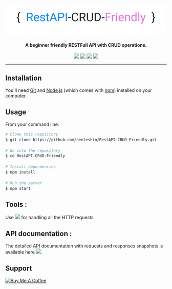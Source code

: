 
<h1 align="center">
  <img src="https://raw.githubusercontent.com/neeleshio/stock-images/master/Facebook%20Cover%20-%201(1).png" alt="Markdownify" width="600">
</h1>

<h4 align="center">A beginner friendly RESTFull API with CRUD operations.</h4>

<div align="center">
  <img src="https://img.shields.io/badge/dependencies-expressjs-success">
  <img href="" src="https://img.shields.io/badge/API-documentation-orange">
  <img src="https://img.shields.io/badge/contributions-welcome-orange.svg">
  <img src="https://img.shields.io/badge/license-MIT-blue.svg">
</div>

<hr/>

## Installation

You'll need [Git](https://git-scm.com) and [Node.js](https://nodejs.org/en/download/) (which comes with [npm](http://npmjs.com)) installed on your computer.

## Usage

From your command line:

```bash
# Clone this repository
$ git clone https://github.com/neeleshio/RestAPI-CRUD-Friendly.git

# Go into the repository
$ cd RestAPI-CRUD-Friendly

# Install dependencies
$ npm install

# Run the server
$ npm start
```

## Tools :

Use <img src="https://img.shields.io/badge/POSTMAN-orange?style=for-the-badge"> for handling all the HTTP requests.

## API documentation :

The detailed API documentation with requests and responses snapshots is available here <a href="https://documenter.getpostman.com/view/10182345/T1LPE7h2?version=latest"><img src="https://img.shields.io/badge/API-documentation-orange?style=for-the-badge" ></a>

## Support

<a href="https://www.buymeacoffee.com/neeleshio" target="_blank"><img src="https://www.buymeacoffee.com/assets/img/custom_images/purple_img.png" alt="Buy Me A Coffee" style="height: 41px !important;width: 174px !important;box-shadow: 0px 3px 2px 0px rgba(190, 190, 190, 0.5) !important;-webkit-box-shadow: 0px 3px 2px 0px rgba(190, 190, 190, 0.5) !important;" ></a>

